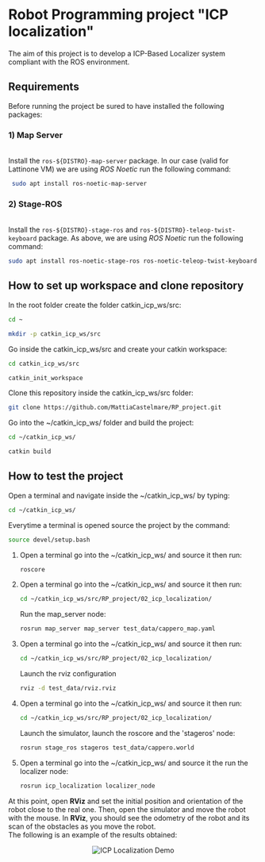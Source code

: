 # Robot Programming project "ICP localization"
The aim of this project is to develop a ICP-Based Localizer system compliant with the ROS environment. 

## Requirements
Before running the project be sured to have installed the following packages:

### 1)  Map Server
\
Install the `ros-${DISTRO}-map-server` package. In our case (valid for Lattinone VM) we are using _ROS Noetic_ run the following command:
   ```sh
    sudo apt install ros-noetic-map-server
   ```
 ###  2) Stage-ROS
\
Install the `ros-${DISTRO}-stage-ros` and `ros-${DISTRO}-teleop-twist-keyboard` package. As above, we are using _ROS Noetic_ run the following command:
  ```sh
  sudo apt install ros-noetic-stage-ros ros-noetic-teleop-twist-keyboard
  ```

## How to set up workspace and clone repository
In the root folder create the folder catkin_icp_ws/src:
   ```sh
   cd ~
   
   mkdir -p catkin_icp_ws/src
   ```
Go inside the catkin_icp_ws/src and create your catkin workspace:
   ```sh 
   cd catkin_icp_ws/src
   
   catkin_init_workspace
   ```

Clone this repository inside the catkin_icp_ws/src folder:
   ```sh
   git clone https://github.com/MattiaCastelmare/RP_project.git
   ```
Go into the ~/catkin_icp_ws/ folder and build the project:
   ```sh
   cd ~/catkin_icp_ws/
   
   catkin build
   ```
## How to test the project
Open a terminal and navigate inside the ~/catkin_icp_ws/ by typing:
```sh
cd ~/catkin_icp_ws/
```
Everytime a terminal is opened source the project by the command:
```sh
source devel/setup.bash
```
1) Open a terminal go into the ~/catkin_icp_ws/ and source it then run:
   ```sh
   roscore
   ```
2) Open a terminal go into the ~/catkin_icp_ws/ and source it then run:
   ```sh
   cd ~/catkin_icp_ws/src/RP_project/02_icp_localization/
   ```
   Run the map_server node:
   ```sh
   rosrun map_server map_server test_data/cappero_map.yaml
   ```
3) Open a terminal go into the ~/catkin_icp_ws/ and source it then run:
   ```sh
   cd ~/catkin_icp_ws/src/RP_project/02_icp_localization/
   ```
   Launch the rviz configuration
   ```sh
   rviz -d test_data/rviz.rviz
   ```
4) Open a terminal go into the ~/catkin_icp_ws/ and source it then run:
   ```sh
   cd ~/catkin_icp_ws/src/RP_project/02_icp_localization/
   ```
   Launch the simulator, launch the roscore and the 'stageros' node:
   ```sh
   rosrun stage_ros stageros test_data/cappero.world
   ```
5) Open a terminal go into the ~/catkin_icp_ws/ and source it the run the localizer node:
   ```sh
   rosrun icp_localization localizer_node
   ```
At this point, open **RViz** and set the initial position and orientation of the robot close to the real one. Then, open the simulator and move the robot with the mouse. In **RViz**, you should see the odometry of the robot and its scan of the obstacles as you move the robot.
\
The following is an example of the results obtained:

<p align="center">
  <img src="https://github.com/MattiaCastelmare/RP_project/assets/94857717/894dce46-0795-40b9-80a8-a875d903d10e" alt="ICP Localization Demo">
</p>

